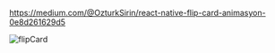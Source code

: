 https://medium.com/@OzturkSirin/react-native-flip-card-animasyon-0e8d261629d5

![flipCard](https://github.com/ozturksirin/flipCard/assets/92751534/b3d12411-1875-4342-a651-4fafd5f96468)
